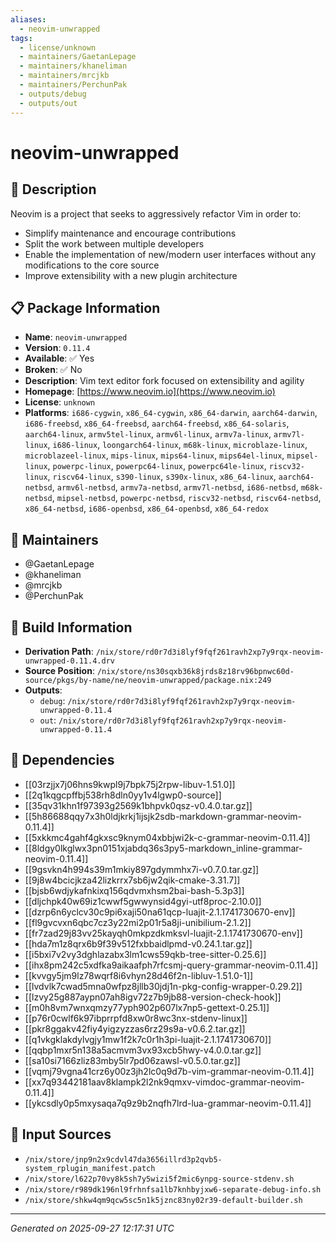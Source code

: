 ```yaml
---
aliases:
  - neovim-unwrapped
tags:
  - license/unknown
  - maintainers/GaetanLepage
  - maintainers/khaneliman
  - maintainers/mrcjkb
  - maintainers/PerchunPak
  - outputs/debug
  - outputs/out
---
```


# neovim-unwrapped

## 📝 Description

Neovim is a project that seeks to aggressively refactor Vim in order to:
- Simplify maintenance and encourage contributions
- Split the work between multiple developers
- Enable the implementation of new/modern user interfaces without any
  modifications to the core source
- Improve extensibility with a new plugin architecture


## 📋 Package Information

- **Name**: `neovim-unwrapped`
- **Version**: `0.11.4`
- **Available**: ✅ Yes
- **Broken**: ✅ No
- **Description**: Vim text editor fork focused on extensibility and agility
- **Homepage**: [https://www.neovim.io](https://www.neovim.io)
- **License**: `unknown`
- **Platforms**: `i686-cygwin`, `x86_64-cygwin`, `x86_64-darwin`, `aarch64-darwin`, `i686-freebsd`, `x86_64-freebsd`, `aarch64-freebsd`, `x86_64-solaris`, `aarch64-linux`, `armv5tel-linux`, `armv6l-linux`, `armv7a-linux`, `armv7l-linux`, `i686-linux`, `loongarch64-linux`, `m68k-linux`, `microblaze-linux`, `microblazeel-linux`, `mips-linux`, `mips64-linux`, `mips64el-linux`, `mipsel-linux`, `powerpc-linux`, `powerpc64-linux`, `powerpc64le-linux`, `riscv32-linux`, `riscv64-linux`, `s390-linux`, `s390x-linux`, `x86_64-linux`, `aarch64-netbsd`, `armv6l-netbsd`, `armv7a-netbsd`, `armv7l-netbsd`, `i686-netbsd`, `m68k-netbsd`, `mipsel-netbsd`, `powerpc-netbsd`, `riscv32-netbsd`, `riscv64-netbsd`, `x86_64-netbsd`, `i686-openbsd`, `x86_64-openbsd`, `x86_64-redox`
## 👥 Maintainers

- @GaetanLepage
- @khaneliman
- @mrcjkb
- @PerchunPak


## 🔧 Build Information

- **Derivation Path**: `/nix/store/rd0r7d3i8lyf9fqf261ravh2xp7y9rqx-neovim-unwrapped-0.11.4.drv`
- **Source Position**: `/nix/store/ns30sqxb36k8jrds8z18rv96bpnwc60d-source/pkgs/by-name/ne/neovim-unwrapped/package.nix:249`
- **Outputs**:
  - `debug`:  `/nix/store/rd0r7d3i8lyf9fqf261ravh2xp7y9rqx-neovim-unwrapped-0.11.4`
  - `out`:  `/nix/store/rd0r7d3i8lyf9fqf261ravh2xp7y9rqx-neovim-unwrapped-0.11.4`

## 🔗 Dependencies

- [[03rzjjx7j06hns9kwpl9j7bpk75j2rpw-libuv-1.51.0]]
- [[2q1kqgcpffbj538rh8dln0yy1v4lgwp0-source]]
- [[35qv31khn1f97393g2569k1bhpvk0qsz-v0.4.0.tar.gz]]
- [[5h86688qqy7x3h0ldjkrkj1ijsjk2sdb-markdown-grammar-neovim-0.11.4]]
- [[5xkkmc4gahf4gkxsc9knym04xbbjwi2k-c-grammar-neovim-0.11.4]]
- [[8ldgy0lkglwx3pn0151xjabdq36s3py5-markdown_inline-grammar-neovim-0.11.4]]
- [[9gsvkn4h994s39m1mkiy897gdymmhx7i-v0.7.0.tar.gz]]
- [[9j8w4bcicjkza42lizkrrx7sb6jw2qik-cmake-3.31.7]]
- [[bjsb6wdjykafnkixq156qdvmxhsm2bai-bash-5.3p3]]
- [[dljchpk40w69iz1cwwf5gwwynsid4gyi-utf8proc-2.10.0]]
- [[dzrp6n6yclcv30c9pi6xaji50na61qcp-luajit-2.1.1741730670-env]]
- [[fl9gvcvxn6qbc7cz3y22mi2p01r5a8ji-unibilium-2.1.2]]
- [[fr7zad29j83vv25kayqh0mkpzdkmksvl-luajit-2.1.1741730670-env]]
- [[hda7m1z8qrx6b9f39v512fxbbaidlpmd-v0.24.1.tar.gz]]
- [[i5bxi7v2vy3dghlazabx3lm1cws59qkb-tree-sitter-0.25.6]]
- [[ihx8pm242c5xdfka9aikaafph7rfcsmj-query-grammar-neovim-0.11.4]]
- [[kvvgy5jm9lz78wqrf8i6vhyn28d46f2n-libluv-1.51.0-1]]
- [[lvdvlk7cwad5mna0wfpz8jllb30jdj1n-pkg-config-wrapper-0.29.2]]
- [[lzvy25g887aypn07ah8igv72z7b9jb88-version-check-hook]]
- [[m0h8vm7wnxqmzy77yph902p607lx7np5-gettext-0.25.1]]
- [[p76r0cwlf6k97ibprrpfd8xw0r8wc3nx-stdenv-linux]]
- [[pkr8ggakv42fiy4yigzyzzas6rz29s9a-v0.6.2.tar.gz]]
- [[q1vkgklakdylvgjy1mw1f2k7c0r1h3pi-luajit-2.1.1741730670]]
- [[qqbp1mxr5n138a5acmvm3vx93xcb5hwy-v4.0.0.tar.gz]]
- [[sa10si7166zliz83mby5lr7pd06zawsl-v0.5.0.tar.gz]]
- [[vqmj79vgna41crz6y00z3jh2lc0q9d7b-vim-grammar-neovim-0.11.4]]
- [[xx7q93442181aav8klampk2l2nk9qmxv-vimdoc-grammar-neovim-0.11.4]]
- [[ykcsdly0p5mxysaqa7q9z9b2nqfh7lrd-lua-grammar-neovim-0.11.4]]

## 📁 Input Sources

- `/nix/store/jnp9n2x9cdvl47da3656illrd3p2qvb5-system_rplugin_manifest.patch`
- `/nix/store/l622p70vy8k5sh7y5wizi5f2mic6ynpg-source-stdenv.sh`
- `/nix/store/r989dk196nl9frhnfsa1lb7knhbyjxw6-separate-debug-info.sh`
- `/nix/store/shkw4qm9qcw5sc5n1k5jznc83ny02r39-default-builder.sh`

---
*Generated on 2025-09-27 12:17:31 UTC*
